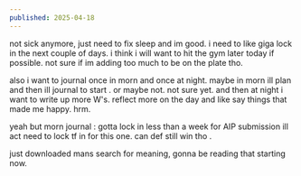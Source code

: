 ```yaml
---
published: 2025-04-18
---
```


not sick anymore, just need to fix sleep and im good. i need to like giga lock in the next couple of days. i think i will want to hit the gym later today if possible. not sure if im adding too much to be on the plate tho.

also i want to journal once in morn and once at night. maybe in morn ill plan and then ill journal to start . or maybe not. not sure yet. and then at night i want to write up more W's. reflect more on the day and like say things that made me happy. hrm. 

yeah but morn journal : gotta lock in less than a week for AIP submission ill act need to lock tf in for this one. can def still win tho .

just downloaded mans search for meaning, gonna be reading that starting now.